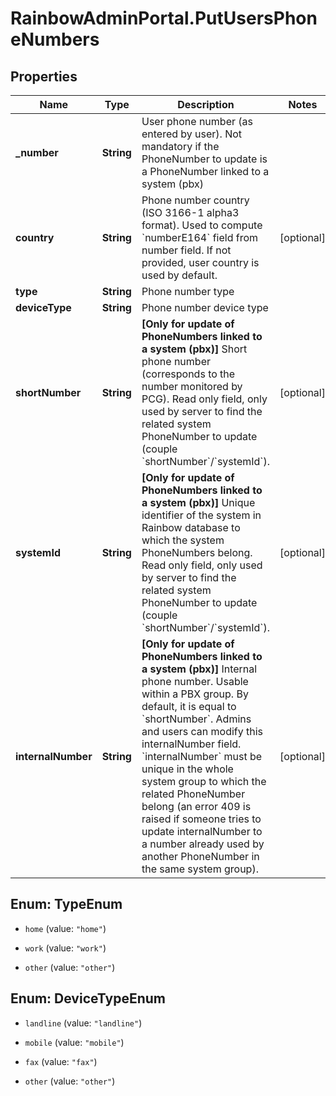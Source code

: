 # RainbowAdminPortal.PutUsersPhoneNumbers

## Properties

Name | Type | Description | Notes
------------ | ------------- | ------------- | -------------
**_number** | **String** | User phone number (as entered by user).    Not mandatory if the PhoneNumber to update is a PhoneNumber linked to a system (pbx) | 
**country** | **String** | Phone number country (ISO 3166-1 alpha3 format).       Used to compute &#x60;numberE164&#x60; field from number field. If not provided, user country is used by default. | [optional] 
**type** | **String** | Phone number type | 
**deviceType** | **String** | Phone number device type | 
**shortNumber** | **String** | **[Only for update of PhoneNumbers linked to a system (pbx)]**      Short phone number (corresponds to the number monitored by PCG).    Read only field, only used by server to find the related system PhoneNumber to update (couple &#x60;shortNumber&#x60;/&#x60;systemId&#x60;). | [optional] 
**systemId** | **String** | **[Only for update of PhoneNumbers linked to a system (pbx)]**      Unique identifier of the system in Rainbow database to which the system PhoneNumbers belong.    Read only field, only used by server to find the related system PhoneNumber to update (couple &#x60;shortNumber&#x60;/&#x60;systemId&#x60;). | [optional] 
**internalNumber** | **String** | **[Only for update of PhoneNumbers linked to a system (pbx)]**      Internal phone number. Usable within a PBX group. By default, it is equal to &#x60;shortNumber&#x60;.    Admins and users can modify this internalNumber field.    &#x60;internalNumber&#x60; must be unique in the whole system group to which the related PhoneNumber belong (an error 409 is raised if someone tries to update internalNumber to a number already used by another PhoneNumber in the same system group). | [optional] 



## Enum: TypeEnum


* `home` (value: `"home"`)

* `work` (value: `"work"`)

* `other` (value: `"other"`)





## Enum: DeviceTypeEnum


* `landline` (value: `"landline"`)

* `mobile` (value: `"mobile"`)

* `fax` (value: `"fax"`)

* `other` (value: `"other"`)




